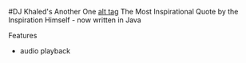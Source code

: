 #DJ Khaled's Another One
[alt tag](http://cdn.pigeonsandplanes.com/wp-content/uploads/2015/12/dj-khaled-2015.jpg)
The Most Inspirational Quote by the Inspiration Himself - now written in Java

Features
- audio playback

